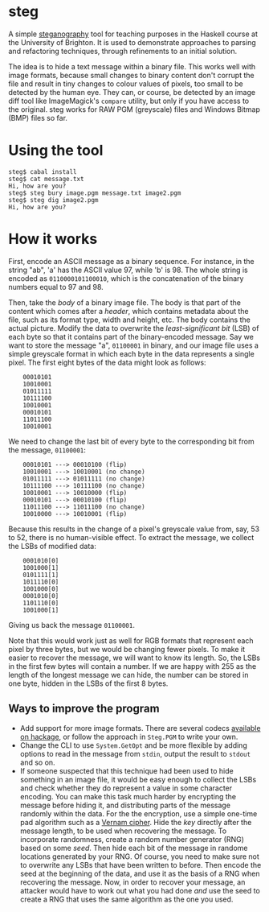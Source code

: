 steg
====

A simple [steganography](http://en.wikipedia.org/wiki/Steganography) tool for teaching purposes in the Haskell course at the University of Brighton. It is used to demonstrate approaches to parsing and refactoring techniques, through refinements to an initial solution.

The idea is to hide a text message within a binary file. This works well with image formats, because small changes to binary content don't corrupt the file and result in tiny changes to colour values of pixels, too small to be detected by the human eye. They can, or course, be detected by an image diff tool like ImageMagick's `compare` utility, but only if you have access to the original. steg works for RAW PGM (greyscale) files and Windows Bitmap (BMP) files so far.

Using the tool
==============

````
steg$ cabal install
steg$ cat message.txt
Hi, how are you?
steg$ steg bury image.pgm message.txt image2.pgm
steg$ steg dig image2.pgm
Hi, how are you?
````
How it works
============

First, encode an ASCII message as a binary sequence. For instance, in the string "ab", 'a' has the ASCII value 97, while 'b' is 98. The whole string is encoded as `0110000101100010`, which is the concatenation of the binary numbers equal to 97 and 98. 

Then, take the *body* of a binary image file. The body is that part of the content which comes after a *header*, which contains metadata about the file, such as its format type, width and height, etc. The body contains the actual picture. Modify the data to overwrite the *least-significant bit* (LSB) of each byte so that it contains part of the binary-encoded message. Say we want to store the message "a", `01100001` in binary, and our image file uses a simple greyscale format in which each byte in the data represents a single pixel. The first eight bytes of the data might look as follows:
````
    00010101
    10010001
    01011111	
    10111100
    10010001
    00010101
    11011100
    10010001
````
We need to change the last bit of every byte to the corresponding bit from the message, `01100001`:
````
    00010101 ---> 00010100 (flip)
    10010001 ---> 10010001 (no change)
    01011111 ---> 01011111 (no change)	
    10111100 ---> 10111100 (no change)
    10010001 ---> 10010000 (flip)
    00010101 ---> 00010100 (flip)
    11011100 ---> 11011100 (no change)
    10010000 ---> 10010001 (flip)
````
Because this results in the change of a pixel's greyscale value from, say, 53 to 52, there is no human-visible effect. To extract the message, we collect the LSBs of modified data:
````
    0001010[0] 
    1001000[1] 
    0101111[1] 
    1011110[0] 
    1001000[0]
    0001010[0]
    1101110[0]
    1001000[1]
````
Giving us back the message `01100001`.

Note that this would work just as well for RGB formats that represent each pixel by three bytes, but we would be changing fewer pixels. To make it easier to recover the message, we will want to know its length. So, the LSBs in the first few bytes will contain a number. If we are happy with 255 as the length of the longest message we can hide, the number can be stored in one byte, hidden in the LSBs of the first 8 bytes.   

Ways to improve the program
---------------------------

* Add support for more image formats. There are several codecs [available on hackage](https://hackage.haskell.org/packages/#cat:Codec), or follow the approach in `Steg.PGM` to write your own.
* Change the CLI to use `System.GetOpt` and be more flexible by adding options to read in the message from `stdin`, output the result to `stdout` and so on.
* If someone suspected that this technique had been used to hide something in an image file, it would be easy enough to collect the LSBs and check whether they do represent a value in some character encoding. You can make this task much harder by encrypting the message before hiding it, and distributing parts of the message randomly within the data. For the the encryption, use a simple one-time pad algorithm such as a [Vernam cipher](http://mess.ninjalith.com/cs/stream_ciphers). Hide the *key* directly after the message length, to be used when recovering the message. To incorporate randomness, create a random number generator (RNG) based on some *seed*. Then hide each bit of the message in randome locations generated by your RNG. Of course, you need to make sure not to overwrite any LSBs that have been written to before. Then encode the seed at the beginning of the data, and use it as the basis of a RNG when recovering the message. Now, in order to recover your message, an attacker would have to work out what you had done *and* use the seed to create a RNG that uses the same algorithm as the one you used.